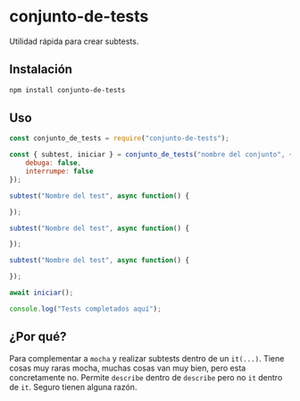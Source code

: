 # conjunto-de-tests

Utilidad rápida para crear subtests.

## Instalación

```sh
npm install conjunto-de-tests
```

## Uso

```js
const conjunto_de_tests = require("conjunto-de-tests");

const { subtest, iniciar } = conjunto_de_tests("nombre del conjunto", {
    debuga: false,
    interrumpe: false
});

subtest("Nombre del test", async function() {

});

subtest("Nombre del test", async function() {

});

subtest("Nombre del test", async function() {

});

await iniciar();

console.log("Tests completados aquí");
```

## ¿Por qué?

Para complementar a `mocha` y realizar subtests dentro de un `it(...)`. Tiene cosas muy raras mocha, muchas cosas van muy bien, pero esta concretamente no. Permite `describe` dentro de `describe` pero no `it` dentro de `it`. Seguro tienen alguna razón.

